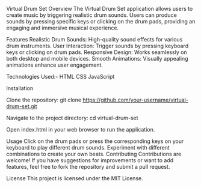 Virtual Drum Set
Overview
The Virtual Drum Set application allows users to create music by triggering realistic drum sounds. Users can produce sounds by pressing specific keys or clicking on the drum pads, providing an engaging and immersive musical experience.

Features
Realistic Drum Sounds: High-quality sound effects for various drum instruments.
User Interaction: Trigger sounds by pressing keyboard keys or clicking on drum pads.
Responsive Design: Works seamlessly on both desktop and mobile devices.
Smooth Animations: Visually appealing animations enhance user engagement.

Technologies Used:-
HTML
CSS
JavaScript

Installation

Clone the repository:
git clone https://github.com/your-username/virtual-drum-set.git

Navigate to the project directory:
cd virtual-drum-set

Open index.html in your web browser to run the application.

Usage
Click on the drum pads or press the corresponding keys on your keyboard to play different drum sounds.
Experiment with different combinations to create your own beats.
Contributing
Contributions are welcome! If you have suggestions for improvements or want to add features, feel free to fork the repository and submit a pull request.

License
This project is licensed under the MIT License.      
